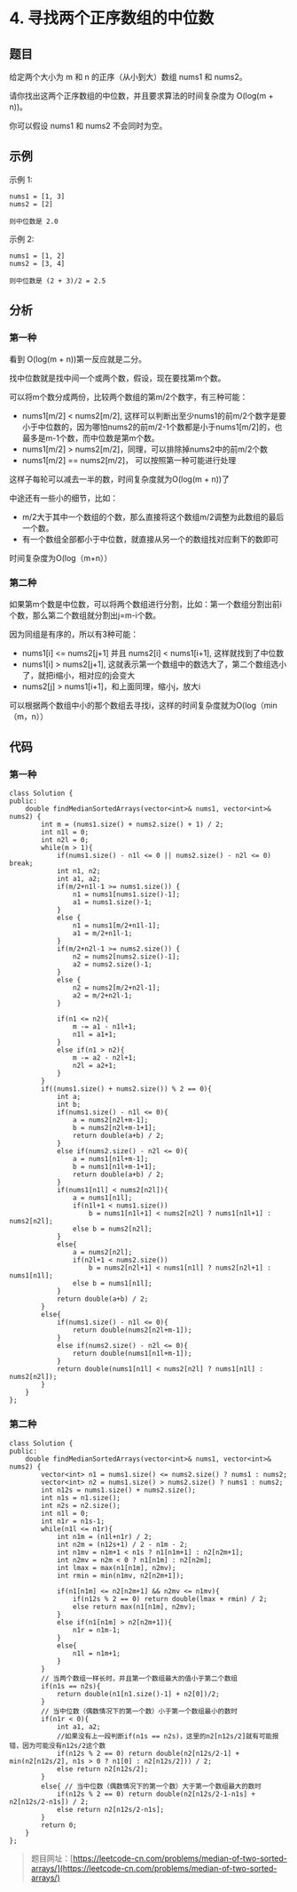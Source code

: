# 4. 寻找两个正序数组的中位数

## 题目

给定两个大小为 m 和 n 的正序（从小到大）数组 nums1 和 nums2。

请你找出这两个正序数组的中位数，并且要求算法的时间复杂度为 O(log(m + n))。

你可以假设 nums1 和 nums2 不会同时为空。

## 示例

示例 1:

	nums1 = [1, 3]
	nums2 = [2]

	则中位数是 2.0

示例 2:

	nums1 = [1, 2]
	nums2 = [3, 4]
	
	则中位数是 (2 + 3)/2 = 2.5

## 分析

### 第一种

看到 O(log(m + n))第一反应就是二分。

找中位数就是找中间一个或两个数，假设，现在要找第m个数。

可以将m个数分成两份，比较两个数组的第m/2个数字，有三种可能：

* nums1[m/2] < nums2[m/2], 这样可以判断出至少nums1的前m/2个数字是要小于中位数的，因为哪怕nums2的前m/2-1个数都是小于nums1[m/2]的，也最多是m-1个数，而中位数是第m个数。
* nums1[m/2] > nums2[m/2]，同理，可以排除掉nums2中的前m/2个数
* nums1[m/2] == nums2[m/2]， 可以按照第一种可能进行处理

这样子每轮可以减去一半的数，时间复杂度就为O(log(m + n))了

中途还有一些小的细节，比如：

* m/2大于其中一个数组的个数，那么直接将这个数组m/2调整为此数组的最后一个数。
* 有一个数组全部都小于中位数，就直接从另一个的数组找对应剩下的数即可

时间复杂度为O(log（m+n））

### 第二种

如果第m个数是中位数，可以将两个数组进行分割，比如：第一个数组分割出前i个数，那么第二个数组就分割出j=m-i个数。

因为同组是有序的，所以有3种可能：

* nums1[i] <= nums2[j+1] 并且 nums2[i] < nums1[i+1], 这样就找到了中位数
* nums1[i] > nums2[j+1], 这就表示第一个数组中的数选大了，第二个数组选小了，就把i缩小，相对应的j会变大
* nums2[j] > nums1[i+1]，和上面同理，缩小j，放大i

可以根据两个数组中小的那个数组去寻找i，这样的时间复杂度就为O(log（min（m，n））

## 代码

### 第一种

	class Solution {
	public:
	    double findMedianSortedArrays(vector<int>& nums1, vector<int>& nums2) {
	        int m = (nums1.size() + nums2.size() + 1) / 2;
	        int n1l = 0;
	        int n2l = 0;
	        while(m > 1){
	            if(nums1.size() - n1l <= 0 || nums2.size() - n2l <= 0) break;
	            int n1, n2;
	            int a1, a2;
	            if(m/2+n1l-1 >= nums1.size()) {
	                n1 = nums1[nums1.size()-1];
	                a1 = nums1.size()-1;
	            }
	            else {
	                n1 = nums1[m/2+n1l-1];
	                a1 = m/2+n1l-1;
	            }
	            if(m/2+n2l-1 >= nums2.size()) {
	                n2 = nums2[nums2.size()-1];
	                a2 = nums2.size()-1;
	            }
	            else {
	                n2 = nums2[m/2+n2l-1];
	                a2 = m/2+n2l-1;
	            }
	            
	            if(n1 <= n2){
	                m -= a1 - n1l+1; 
	                n1l = a1+1;
	            }
	            else if(n1 > n2){
	                m -= a2 - n2l+1; 
	                n2l = a2+1;
	            }
	        }
	        if((nums1.size() + nums2.size()) % 2 == 0){
	            int a;
	            int b;
	            if(nums1.size() - n1l <= 0){
	                a = nums2[n2l+m-1];
	                b = nums2[n2l+m-1+1];
	                return double(a+b) / 2;
	            }
	            else if(nums2.size() - n2l <= 0){
	                a = nums1[n1l+m-1];
	                b = nums1[n1l+m-1+1];
	                return double(a+b) / 2;
	            }
	            if(nums1[n1l] < nums2[n2l]){
	                a = nums1[n1l];
	                if(n1l+1 < nums1.size())
	                    b = nums1[n1l+1] < nums2[n2l] ? nums1[n1l+1] : nums2[n2l];
	                else b = nums2[n2l];
	            }
	            else{
	                a = nums2[n2l];
	                if(n2l+1 < nums2.size())
	                    b = nums2[n2l+1] < nums1[n1l] ? nums2[n2l+1] : nums1[n1l];
	                else b = nums1[n1l];
	            }
	            return double(a+b) / 2;
	        }
	        else{
	            if(nums1.size() - n1l <= 0){
	                return double(nums2[n2l+m-1]);
	            }
	            else if(nums2.size() - n2l <= 0){
	                return double(nums1[n1l+m-1]);
	            }
	            return double(nums1[n1l] < nums2[n2l] ? nums1[n1l] : nums2[n2l]);
	        }
	    }
	};

### 第二种

	class Solution {
	public:
	    double findMedianSortedArrays(vector<int>& nums1, vector<int>& nums2) {
	        vector<int> n1 = nums1.size() <= nums2.size() ? nums1 : nums2;
	        vector<int> n2 = nums1.size() > nums2.size() ? nums1 : nums2;
	        int n12s = nums1.size() + nums2.size();
	        int n1s = n1.size();
	        int n2s = n2.size();
	        int n1l = 0;
	        int n1r = n1s-1;
	        while(n1l <= n1r){ 
	            int n1m = (n1l+n1r) / 2;
	            int n2m = (n12s+1) / 2 - n1m - 2;
	            int n1mv = n1m+1 < n1s ? n1[n1m+1] : n2[n2m+1];
	            int n2mv = n2m < 0 ? n1[n1m] : n2[n2m];
	            int lmax = max(n1[n1m], n2mv);
	            int rmin = min(n1mv, n2[n2m+1]);
	            
	            if(n1[n1m] <= n2[n2m+1] && n2mv <= n1mv){
	                if(n12s % 2 == 0) return double(lmax + rmin) / 2;
	                else return max(n1[n1m], n2mv);
	            }
	            else if(n1[n1m] > n2[n2m+1]){
	                n1r = n1m-1;
	            }
	            else{
	                n1l = n1m+1;
	            }
	        }
	        // 当两个数组一样长时，并且第一个数组最大的值小于第二个数组
	        if(n1s == n2s){
	            return double(n1[n1.size()-1] + n2[0])/2;
	        }
	        // 当中位数（偶数情况下的第一个数）小于第一个数组最小的数时
	        if(n1r < 0){
	            int a1, a2;
	            //如果没有上一段判断if(n1s == n2s)，这里的n2[n12s/2]就有可能报错，因为可能没有n12s/2这个数
	            if(n12s % 2 == 0) return double(n2[n12s/2-1] + min(n2[n12s/2], n1s > 0 ? n1[0] : n2[n12s/2])) / 2;
	            else return n2[n12s/2];
	        }
	        else{ // 当中位数（偶数情况下的第一个数）大于第一个数组最大的数时
	            if(n12s % 2 == 0) return double(n2[n12s/2-1-n1s] + n2[n12s/2-n1s]) / 2;
	            else return n2[n12s/2-n1s];
	        }
	        return 0;
	    }
	};

> 题目网址：[https://leetcode-cn.com/problems/median-of-two-sorted-arrays/](https://leetcode-cn.com/problems/median-of-two-sorted-arrays/)
